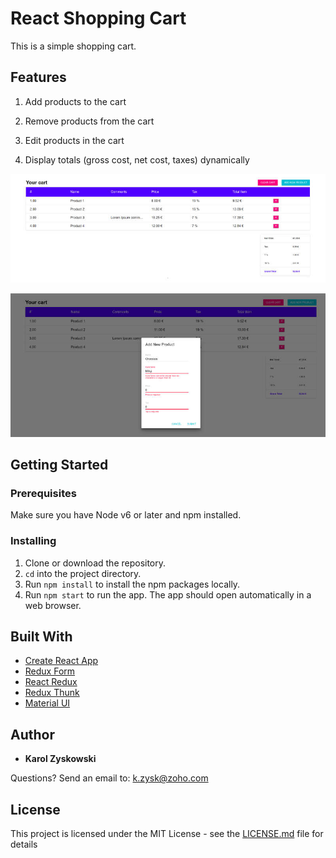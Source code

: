# React Shopping Cart

This is a​ simple shopping cart.

## Features

1. Add products to the cart

2. Remove products from the cart

3. Edit products in the cart

4. Display totals (gross cost, net cost, taxes) dynamically

![Image of Shopping Cart](src/img/shopping-cart.jpg)

![Image of Product Form](src/img/product-form.jpg)

## Getting Started

### Prerequisites

Make sure you have Node v6 or later and npm installed.

### Installing

1. Clone or download the repository.
2. `cd` into the project directory.
3. Run `npm install` to install the npm packages locally.
4. Run `npm start` to run the app. The app should open automatically in a web browser.

## Built With

* [Create React App](https://github.com/facebookincubator/create-react-app)
* [Redux Form](https://github.com/erikras/redux-form)
* [React Redux](https://github.com/reactjs/react-redux)
* [Redux Thunk](https://github.com/gaearon/redux-thunk)
* [Material UI](https://expo.io/)

## Author

* **Karol Zyskowski**

Questions? Send an email to: k.zysk@zoho.com

## License

This project is licensed under the MIT License - see the
[LICENSE.md](LICENSE.md) file for details
